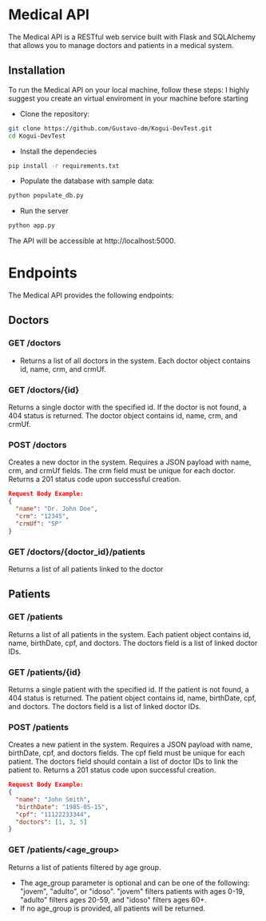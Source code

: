 # Medical API

The Medical API is a RESTful web service built with Flask and SQLAlchemy that allows you to manage doctors and patients in a medical system.

## Installation

To run the Medical API on your local machine, follow these steps:
I highly suggest you create an virtual enviroment in your machine before starting
- Clone the repository:

```bash
git clone https://github.com/Gustavo-dm/Kogui-DevTest.git
cd Kogui-DevTest
```
- Install the dependecies
```bash
pip install -r requirements.txt
```
- Populate the database with sample data:

```bash
python populate_db.py
```
- Run the server
```bash
python app.py
```

The API will be accessible at http://localhost:5000.

# Endpoints
The Medical API provides the following endpoints:

## Doctors
### GET /doctors
- Returns a list of all doctors in the system. Each doctor object contains id, name, crm, and crmUf.
### GET /doctors/{id}
Returns a single doctor with the specified id.
If the doctor is not found, a 404 status is returned.
The doctor object contains id, name, crm, and crmUf.
### POST /doctors
Creates a new doctor in the system.
Requires a JSON payload with name, crm, and crmUf fields.
The crm field must be unique for each doctor.
Returns a 201 status code upon successful creation.
```json
Request Body Example:
{
  "name": "Dr. John Doe",
  "crm": "12345",
  "crmUf": "SP"
}
```

### GET /doctors/{doctor_id}/patients
Returns a list of all patients linked to the doctor

## Patients
### GET /patients
Returns a list of all patients in the system.
Each patient object contains id, name, birthDate, cpf, and doctors.
The doctors field is a list of linked doctor IDs.
### GET /patients/{id}
Returns a single patient with the specified id.
If the patient is not found, a 404 status is returned.
The patient object contains id, name, birthDate, cpf, and doctors.
The doctors field is a list of linked doctor IDs.
### POST /patients
Creates a new patient in the system.
Requires a JSON payload with name, birthDate, cpf, and doctors fields.
The cpf field must be unique for each patient.
The doctors field should contain a list of doctor IDs to link the patient to.
Returns a 201 status code upon successful creation.
```json
Request Body Example:
{
  "name": "John Smith",
  "birthDate": "1985-05-15",
  "cpf": "11122233344",
  "doctors": [1, 3, 5]
}
```
### GET /patients/<age_group>
Returns a list of patients filtered by age group.
- The age_group parameter is optional and can be one of the following: "jovem", "adulto", or "idoso".
"jovem" filters patients with ages 0-19, "adulto" filters ages 20-59, and "idoso" filters ages 60+.
- If no age_group is provided, all patients will be returned.
